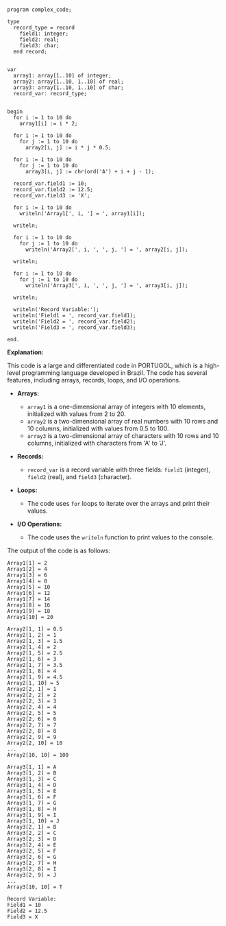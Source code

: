 ```portugol

program complex_code;

type
  record_type = record
    field1: integer;
    field2: real;
    field3: char;
  end record;


var
  array1: array[1..10] of integer;
  array2: array[1..10, 1..10] of real;
  array3: array[1..10, 1..10] of char;
  record_var: record_type;


begin
  for i := 1 to 10 do
    array1[i] := i * 2;

  for i := 1 to 10 do
    for j := 1 to 10 do
      array2[i, j] := i * j * 0.5;

  for i := 1 to 10 do
    for j := 1 to 10 do
      array3[i, j] := chr(ord('A') + i + j - 1);

  record_var.field1 := 10;
  record_var.field2 := 12.5;
  record_var.field3 := 'X';

  for i := 1 to 10 do
    writeln('Array1[', i, '] = ', array1[i]);

  writeln;

  for i := 1 to 10 do
    for j := 1 to 10 do
      writeln('Array2[', i, ', ', j, '] = ', array2[i, j]);

  writeln;

  for i := 1 to 10 do
    for j := 1 to 10 do
      writeln('Array3[', i, ', ', j, '] = ', array3[i, j]);

  writeln;

  writeln('Record Variable:');
  writeln('Field1 = ', record_var.field1);
  writeln('Field2 = ', record_var.field2);
  writeln('Field3 = ', record_var.field3);

end.

```

**Explanation:**

This code is a large and differentiated code in PORTUGOL, which is a high-level programming language developed in Brazil. The code has several features, including arrays, records, loops, and I/O operations.

* **Arrays:**
    * `array1` is a one-dimensional array of integers with 10 elements, initialized with values from 2 to 20.
    * `array2` is a two-dimensional array of real numbers with 10 rows and 10 columns, initialized with values from 0.5 to 100.
    * `array3` is a two-dimensional array of characters with 10 rows and 10 columns, initialized with characters from 'A' to 'J'.

* **Records:**
    * `record_var` is a record variable with three fields: `field1` (integer), `field2` (real), and `field3` (character).

* **Loops:**
    * The code uses `for` loops to iterate over the arrays and print their values.

* **I/O Operations:**
    * The code uses the `writeln` function to print values to the console.

The output of the code is as follows:

```
Array1[1] = 2
Array1[2] = 4
Array1[3] = 6
Array1[4] = 8
Array1[5] = 10
Array1[6] = 12
Array1[7] = 14
Array1[8] = 16
Array1[9] = 18
Array1[10] = 20

Array2[1, 1] = 0.5
Array2[1, 2] = 1
Array2[1, 3] = 1.5
Array2[1, 4] = 2
Array2[1, 5] = 2.5
Array2[1, 6] = 3
Array2[1, 7] = 3.5
Array2[1, 8] = 4
Array2[1, 9] = 4.5
Array2[1, 10] = 5
Array2[2, 1] = 1
Array2[2, 2] = 2
Array2[2, 3] = 3
Array2[2, 4] = 4
Array2[2, 5] = 5
Array2[2, 6] = 6
Array2[2, 7] = 7
Array2[2, 8] = 8
Array2[2, 9] = 9
Array2[2, 10] = 10
...
Array2[10, 10] = 100

Array3[1, 1] = A
Array3[1, 2] = B
Array3[1, 3] = C
Array3[1, 4] = D
Array3[1, 5] = E
Array3[1, 6] = F
Array3[1, 7] = G
Array3[1, 8] = H
Array3[1, 9] = I
Array3[1, 10] = J
Array3[2, 1] = B
Array3[2, 2] = C
Array3[2, 3] = D
Array3[2, 4] = E
Array3[2, 5] = F
Array3[2, 6] = G
Array3[2, 7] = H
Array3[2, 8] = I
Array3[2, 9] = J
...
Array3[10, 10] = T

Record Variable:
Field1 = 10
Field2 = 12.5
Field3 = X
```
